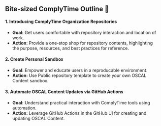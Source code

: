 ## Bite-sized ComplyTime Outline 🥮

#### 1. Introducing ComplyTime Organization Repositories
  - **Goal:** Get users comfortable with repository interaction and location of work.
  - **Action:** Provide a one-stop shop for repository contents, highlighting the purpose, resources, and best practices for reference.
#### 2. Create Personal Sandbox
  - **Goal:** Empower and educate users in a reproducable environment. 
  - **Action:** Use Public repository template to create your own OSCAL Content sandbox. 
#### 3. Automate OSCAL Content Updates via GitHub Actions
  - **Goal:** Understand practical interaction with ComplyTime tools using automation.
  - **Action:** Leverage GitHub Actions in the GitHub UI for creating and updating OSCAL Content. 
